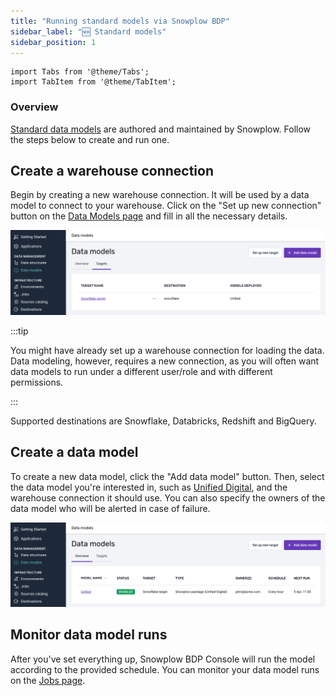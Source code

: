 ```yaml
---
title: "Running standard models via Snowplow BDP"
sidebar_label: "🆕 Standard models"
sidebar_position: 1
---
```


```mdx-code-block
import Tabs from '@theme/Tabs';
import TabItem from '@theme/TabItem';
```

### Overview
[Standard data models](/docs/modeling-your-data/modeling-your-data-with-dbt/dbt-models/) are authored and maintained by Snowplow. Follow the steps below to create and run one.

## Create a warehouse connection
Begin by creating a new warehouse connection. It will be used by a data model to connect to your warehouse. Click on the "Set up new connection" button on the [Data Models page](https://console.snowplowanalytics.com/data-models) and fill in all the necessary details.

![](images/warehouse-connections.png)

:::tip

You might have already set up a warehouse connection for loading the data. Data modeling, however, requires a new connection, as you will often want data models to run under a different user/role and with different permissions.

:::

Supported destinations are Snowflake, Databricks, Redshift and BigQuery.

## Create a data model
To create a new data model, click the "Add data model" button. Then, select the data model you're interested in, such as [Unified Digital](/docs/modeling-your-data/modeling-your-data-with-dbt/dbt-models/dbt-unified-data-model/index.md), and the warehouse connection it should use. You can also specify the owners of the data model who will be alerted in case of failure.

![](images/data-models.png)

## Monitor data model runs
After you've set everything up, Snowplow BDP Console will run the model according to the provided schedule. You can monitor your data model runs on the [Jobs page](https://console.snowplowanalytics.com/jobs).